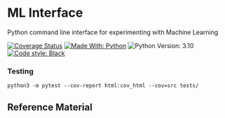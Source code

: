 # ML Interface
Python command line interface for experimenting with Machine Learning

[![Coverage Status](https://img.shields.io/coveralls/github/dwmoffatt/ML-Interface?style=for-the-badge)](https://coveralls.io/github/dwmoffatt/ML-Interface?branch=main)
[![Made With: Python](https://img.shields.io/badge/made_with-python-blue?style=for-the-badge&logo=python&logoColor=white)](https://www.python.org/)
![Python Version: 3.10](https://img.shields.io/badge/python_version-3.10-darkgreen?style=for-the-badge)
[![Code style: Black](https://img.shields.io/badge/code_style-black-black?style=for-the-badge)](https://github.com/psf/black)

### Testing
`python3 -m pytest --cov-report html:cov_html --cov=src tests/`

## Reference Material
